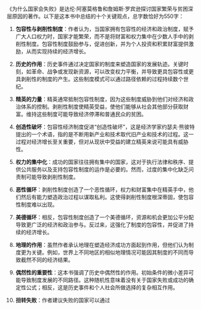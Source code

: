 《为什么国家会失败》是达伦·阿塞莫格鲁和詹姆斯·罗宾逊探讨国家繁荣与贫困深层原因的著作。以下是这本书中总结的十个关键观点，总字数恰好为550字：

1. **包容性与剥削性制度**：作者认为，当国家拥有包容性的经济和政治制度，赋予广大人口权力时，国家才能繁荣，而不是将财富和权力集中在少数人手中的剥削性制度。包容性制度鼓励参与，促进创新，并为个人投资和积累财富提供激励，从而实现持续的经济增长。

2. **历史的作用**：历史事件通过决定国家的制度来塑造国家的发展轨迹。关键时刻，如革命、战争或发现新资源，可以改变权力平衡，并导致更具包容性或更具剥削性的制度的产生。这些制度模式可以通过路径依赖的过程持续数个世纪。

3. **精英的力量**：精英通常抵制包容性制度，因为这些制度威胁到他们对经济和政治体系的控制。剥削性制度使精英受益，使他们能够从社会其他部分获取财富。维持这些制度可能导致经济停滞和普通民众的贫困。

4. **创造性破坏**：包容性经济制度促进“创造性破坏”，这是经济学家约瑟夫·熊彼特提出的一个术语，指的是不断用新产业和技术取代旧产业和技术的过程。这一过程对经济增长至关重要，但对从现状中受益的建立精英来说可能具有威胁性。

5. **权力的集中化**：成功的国家往往拥有集中的国家，这对于执行法律和秩序、提供公共服务以及支持包容性制度的运作是必要的。然而，过度的集中化缺乏问责制可能导致剥削性制度。

6. **恶性循环**：剥削性制度创造了一个恶性循环，权力和财富集中在精英手中，他们然后有能力塑造政治过程以谋取私利。这使得剥削性制度根深蒂固，使包容性制度难以出现。

7. **美德循环**：相反，包容性制度创造了一个美德循环，资源和机会更加公平分配导致更广泛的经济和政治参与。反过来，这强化了制度的包容性，并促进了持续的经济增长。

8. **地理的作用**：虽然作者承认地理在塑造经济成功方面起到作用，但他们认为制度更为关键。例如，世界上不同地区的相似地理情况可能因其制度的不同而导致截然不同的经济结果。

9. **偶然性的重要性**：这本书强调了历史中偶然性的作用。初始条件的微小差异可能导致制度发展的不同路径。这种随机性意味着没有关于国家失败或成功的确定性公式；相反，这是历史事件和个人社会所做选择的复杂相互作用。

10. **扭转失败**：作者建议失败的国家可以通过